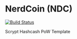 NerdCoin (NDC)
===========

[![Build Status](https://travis-ci.org/RazorLove/nerdcoin.png?branch=master)](https://travis-ci.org/RazorLove/nerdcoin)


Scrypt Hashcash PoW Template